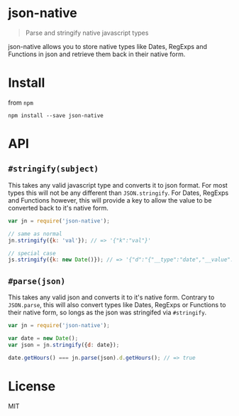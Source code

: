 # json-native

> Parse and stringify native javascript types

json-native allows you to store native types like Dates, RegExps and Functions in json and retrieve them back in their native form.

# Install

from `npm`

```
npm install --save json-native
```

# API

## `#stringify(subject)`

This takes any valid javascript type and converts it to json format. For most types this will not be any different than `JSON.stringify`. For Dates, RegExps and Functions however, this will provide a key to allow the value to be converted back to it's native form.

```javascript
var jn = require('json-native');

// same as normal
jn.stringify({k: 'val'}); // => '{"k":"val"}'

// special case
js.stringify({k: new Date()}); // => '{"d":"{"__type":"date","__value":"2015-03-06T18:25:11.682Z"}"}'
```

## `#parse(json)`

This takes any valid json and converts it to it's native form. Contrary to `JSON.parse`, this will also convert types like Dates, RegExps or Functions to their native form, so longs as the json was stringifed via `#stringify`.

```javascript
var jn = require('json-native');

var date = new Date();
var json = jn.stringify({d: date});

date.getHours() === jn.parse(json).d.getHours(); // => true
```

# License

MIT
